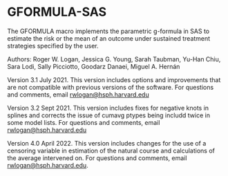 # GFORMULA-SAS
The GFORMULA macro implements the parametric g-formula in SAS to estimate the risk or the mean of an outcome under sustained treatment strategies specified by the user.

Authors: Roger W. Logan, Jessica G. Young, Sarah Taubman, Yu-Han Chiu, Sara Lodi, Sally Picciotto, Goodarz Danaei, Miguel A. Hernán

Version 3.1 July 2021. This version includes options and improvements that are not compatible with previous versions of the software. For questions and comments, email rwlogan@hsph.harvard.edu

Version 3.2 Sept 2021. This version includes fixes for negative knots in splines and corrects the issue of cumavg ptypes being includd twice in some model lists. For questions and comments, email rwlogan@hsph.harvard.edu

Version 4.0 April 2022. This version includes changes for the use of a censoring variable in estimation of the natural course and calculations of the average intervened on. For questions and comments, email rwlogan@hsph.harvard.edu.
